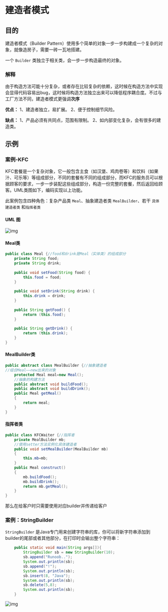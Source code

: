 # 建造者模式

## 目的

建造者模式（Builder Pattern）使用多个简单的对象一步一步构建成一个复杂的对象，就像造房子，需要一砖一瓦地搭建。

一个 `Builder` 类独立于相关类，会一步一步构造最终的对象。

### 解释

由于构造方法可能十分复杂，或者存在比较复杂的依赖，这时候在构造方法中实现会显得代码容易出bug，这时候将构造方法独立出来可以降低程序耦合度。不过与工厂方法不同，建造者模式更强调**次序**

**优点：** 1、建造者独立，易扩展。 2、便于控制细节风险。

**缺点：** 1、产品必须有共同点，范围有限制。 2、如内部变化复杂，会有很多的建造类。

## 示例

### 案例-KFC

KFC套餐是一个复杂对象，它一般包含主食（如汉堡、鸡肉卷等）和饮料（如果汁、可乐等）等组成部分，不同的套餐有不同的组成部分，而KFC的服务员可以根据顾客的要求，一步一步装配这些组成部分，构造一份完整的套餐，然后返回给顾客。UML类图如下，编码实现以上功能。

此案例包含四种角色：复杂产品类 `Meal`、抽象建造者类 `MealBuilder`、若干 `具体建造者类` 和`指挥者类`

#### UML 图

![img](https://img-blog.csdnimg.cn/d4fd21722b244569a71808ab616c1855.png?x-oss-process=image/watermark,type_ZHJvaWRzYW5zZmFsbGJhY2s,shadow_50,text_Q1NETiBA6auY5Lqm5bOw,size_20,color_FFFFFF,t_70,g_se,x_16)

#### Meal类

```java
public class Meal {//food和drink是Meal（实体类）的组成部分
	private String food;
	private String drink;
	
	public void setFood(String food) {
		this.food = food; 
	}
  
	public void setDrink(String drink) {
		this.drink = drink; 
	}
 
	public String getFood() {
		return (this.food); 
	}
 
	public String getDrink() {
		return (this.drink); 
	}
}
```

#### MealBuilder类

```java
public abstract class MealBuilder {//抽象建造者
//组合Meal——new出来的对象
	protected Meal meal=new Meal();
	//抽象的构建方法
	public abstract void buildFood();
	public abstract void buildDrink();
	public Meal getMeal()
	{
		return meal;
	}
}
```

#### 指挥者类

```java
public class KFCWaiter {//指挥者
	private MealBuilder mb;
	//使用setter方法实例化具体建造者
	public void setMealBuilder(MealBuilder mb)
	{
		this.mb=mb;
	}
	public Meal construct()
	{
		mb.buildFood();
		mb.buildDrink();
		return mb.getMeal();
	}
}
```

那么在给客户时只需要使用对应builder并传递给客户

### 案例：StringBuilder

`StringBuilder` 是Java专门用来创建字符串的库，你可以将新字符串添加到builder的尾部或者其他部分，在打印时会输出整个字符串：

```java
    public static void main(String args[]){
        StringBuilder sb = new StringBuilder(10);
        sb.append("Runoob..");
        System.out.println(sb);  
        sb.append("!");
        System.out.println(sb); 
        sb.insert(8, "Java");
        System.out.println(sb); 
        sb.delete(5,8);
        System.out.println(sb);  
    }
```

![img](https://www.runoob.com/wp-content/uploads/2013/12/2021-03-01-java-stringbuffer.svg)

